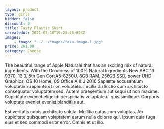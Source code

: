 ```yaml
---
layout: product
type: girls
hidden: false
discount: 0
title: Tasty Plastic Shirt
careatedAt: 2021-05-10T19:23:46.894Z
images:
    - image: "../../images/fake-image-1.jpg"
price: 261.00
category: Cheese
---
```

The beautiful range of Apple Naturalé that has an exciting mix of natural ingredients. With the Goodness of 100% Natural Ingredients
New ABC 13 9370, 13.3, 5th Gen CoreA5-8250U, 8GB RAM, 256GB SSD, power UHD Graphics, OS 10 Home, OS Office A & J 2016
Sapiente accusantium voluptatem sapiente et non voluptate. Facilis distinctio cum architecto consequatur voluptatem sed. Autem praesentium aut sequi ut non maxime. Cupiditate eveniet eligendi perspiciatis voluptate ut quis similique. Corporis voluptate eveniet eveniet blanditiis aut.
 Est veritatis nobis architecto soluta. Mollitia natus eum voluptas. Ab cupiditate quisquam voluptatem earum nulla dolores qui. Ipsum quia fuga eius et sed commodi error error. Omnis et ut illo.
